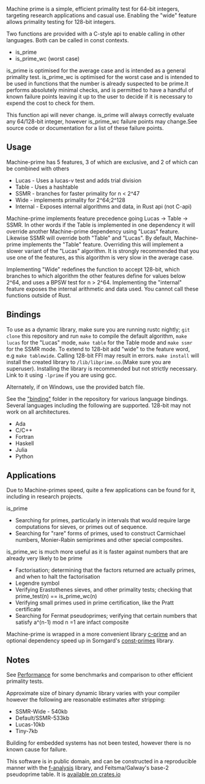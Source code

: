 Machine prime is a simple, efficient primality test for 64-bit integers, targeting research applications and casual use. 
Enabling the "wide" feature allows primality testing for 128-bit integers.

Two functions are provided with a C-style api to enable calling in other languages. Both can be called in const contexts.

- is_prime
- is_prime_wc (worst case)

is_prime is optimised for the average case and is intended as a general primality test. is_prime_wc is optimised for
the worst case and is intended to be used in functions that the number is already suspected to be prime.It performs
absolutely minimal checks, and is permitted to have a handful of known failure points leaving it up to the user to
decide if it is necessary to expend the cost to check for them.

This function api will never change. is_prime will always correctly evaluate any 64/128-bit integer, however is_prime_wc
failure points may change.See source code or documentation for a list of these failure points.

## Usage
 Machine-prime has 5 features, 3 of which are exclusive, and 2 of which can be combined with others
 
 - Lucas - Uses a lucas-v test and  adds trial division
 - Table - Uses a hashtable 
 - SSMR - branches for faster primality for n < 2^47 
 - Wide - implements primality for 2^64;2^128
 - Internal - Exposes internal algorithms and data, in Rust api (not C-api)
 
 
 Machine-prime implements feature precedence going Lucas -> Table -> SSMR. In other words if the Table is implemented in one dependency
 it will override another Machine-prime dependency using "Lucas" feature. Likewise SSMR will override both "Table" and "Lucas".
 By default, Machine-prime implements the "Table" feature. Overriding this will implement a slower variant of the "Lucas" algorithm. It is
 strongly recommended that you use one of the features, as this algorithm is very slow in the average case. 
 
 Implementing "Wide" redefines the function to accept 128-bit, which branches to which algorithm the other features define for values below
 2^64, and uses a BPSW test for n > 2^64.
 Implementing the "internal" feature exposes the internal arithmetic and data used. You cannot call these functions outside of Rust.  
 
 ## Bindings
 To use as a dynamic library, make sure you are running rustc nightly; `git clone` this repository and run `make`
 to compile the default algorithm, `make lucas` for the "Lucas" mode, `make table` for the Table mode and `make ssmr` for
 the SSMR mode. To extend to 128-bit add "wide" to the feature word, e.g `make tablewide`. Calling 128-bit FFI may result 
 in errors. 
 `make install` will install the created library to `/lib/libprime.so`.(Make sure you are superuser). 
 Installing the library is recommended but not strictly necessary. Link to it using 
 ``-lprime`` if you are using gcc. 

Alternately, if on Windows, use the provided batch file. 

See the ["binding"](https://github.com/JASory/machine-prime/tree/main/binding) folder in the repository for 
various language bindings. Several languages including the following are supported. 128-bit may not work on all architectures. 
- Ada
- C/C++ 
- Fortran 
- Haskell
- Julia 
- Python

## Applications
  Due to Machine-primes speed, quite a few applications can be found for it, including in research projects.
  
  is_prime
  - Searching for primes, particularly in intervals that would require large computations for sieves, or primes out of sequence. 
  - Searching for "rare" forms of primes, used to construct Carmichael numbers, Monier-Rabin semiprimes and other special composites.
  
is_prime_wc is much more useful as it is faster against numbers that are already very likely to be prime

  - Factorisation; determining that the factors returned are actually primes, and when to halt the factorisation
  - Legendre symbol
  - Verifying Erastothenes sieves, and other primality tests; checking that prime_test(n) == is_prime_wc(n)
  - Verifying small primes used in prime certification, like the Pratt certificate
  - Searching for Fermat pseudoprimes; verifying that certain numbers that satisfy a^(n-1) mod n =1 are infact composite

Machine-prime is wrapped in a more convenient library [c-prime](https://crates.io/crates/c-prime) and an optional dependency speed up in 
Sorngard's [const-primes](https://crates.io/crates/const-primes) library. 
 
##  Notes
See [Performance](https://github.com/JASory/machine-prime/blob/main/PERFORMANCE.md) for some benchmarks and 
comparison to other efficient primality tests. 

Approximate size of binary dynamic library varies with your compiler however the following are reasonable estimates after stripping:
- SSMR-Wide - 540kb
- Default/SSMR-533kb
- Lucas-10kb
- Tiny-7kb

Building for embedded systems has not been tested, however there is no known cause for failure.

This software is in public domain, and can be constructed in a reproducible manner with the 
[f-analysis](https://github.com/JASory/f-analysis) library, and Feitsma/Galway's base-2 
pseudoprime table. It is [available on crates.io](https://crates.io/crates/machine-prime)
